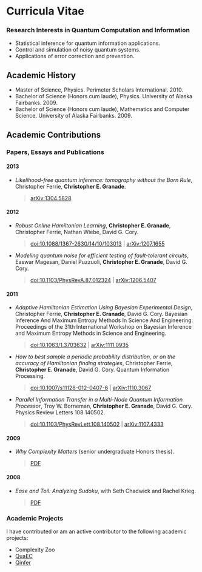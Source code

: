 # Curricula Vitae #

<!-- > Download CV: [PDF](downloads/cv.pdf) | [ODT](downloads/cv.odt) -->

### Research Interests in Quantum Computation and Information ###

- Statistical inference for quantum information applications.
- Control and simulation of noisy quantum systems.
- Applications of error correction and prevention.

## Academic History ##
- Master of Science, Physics. Perimeter Scholars International. 2010.
- Bachelor of Science (Honors cum laude), Physics. University of Alaska Fairbanks. 2009.
- Bachelor of Science (Honors cum laude), Mathematics and Computer Science. University of
  Alaska Fairbanks. 2009.

## Academic Contributions ##
### Papers, Essays and Publications ###

#### 2013 ####

- *Likelihood-free quantum inference: tomography without the Born Rule*, Christopher Ferrie, **Christopher E. Granade**.
    > [arXiv:1304.5828](http://arxiv.org/abs/1304.5828)

#### 2012 ####
- *Robust Online Hamiltonian Learning*, **Christopher E. Granade**, Christopher Ferrie, Nathan Wiebe, David G. Cory.
    > [doi:10.1088/1367-2630/14/10/103013](http://dx.doi.org/10.1088/1367-2630/14/10/103013) | [arXiv:1207.1655](http://arxiv.org/abs/1207.1655)
- *Modeling quantum noise for efficient testing of fault-tolerant circuits*, Easwar Magesan, Daniel Puzzuoli, **Christopher E. Granade**, David G. Cory.
    > [doi:10.1103/PhysRevA.87.012324](http://dx.doi.org/10.1103/PhysRevA.87.012324) | [arXiv:1206.5407](http://arxiv.org/abs/1206.5407)

#### 2011 ####
- *Adaptive Hamiltonian Estimation Using Bayesian Experimental Design*, Christopher Ferrie, **Christopher E. Granade**, David G. Cory. Bayesian
  Inference And Maximum Entropy Methods In Science And Engineering: Proceedings of the 31th International Workshop on Bayesian Inference and
  Maximum Entropy Methods in Science and Engineering.
    > [doi:10.1063/1.3703632](http://dx.doi.org/10.1063/1.3703632) | [arXiv:1111.0935](http://arxiv.org/abs/1111.0935)
- *How to best sample a periodic probability distribution, or on the accuracy of Hamiltonian finding strategies*, Christopher Ferrie,
  **Christopher E. Granade**, David G. Cory. Quantum Information Processing.
    > [doi:10.1007/s11128-012-0407-6](http://dx.doi.org/10.1007/s11128-012-0407-6) | [arXiv:1110.3067](http://arxiv.org/abs/1110.3067)
- *Parallel Information Transfer in a Multi-Node Quantum Information Processor*, Troy W. Borneman, **Christopher E. Granade**, David G. Cory.
  Physics Review Letters 108 140502.
    > [doi:10.1103/PhysRevLett.108.140502](http://dx.doi.org/10.1103/PhysRevLett.108.140502) | [arXiv:1107.4333](http://arxiv.org/abs/1107.4333)

#### 2009 ####
- *Why Complexity Matters* (senior undergraduate Honors thesis).
    > [PDF](papers/why-complexity-matters.pdf)

#### 2008 ####
- *Ease and Toil: Analyzing Sudoku*, with Seth Chadwick and Rachel Krieg.
    > [PDF](papers/ease-and-toil.pdf)

### Academic Projects ###

I have contributed or am an active contributor to the following academic
projects:

- Complexity Zoo
- [QuaEC](http://github.com/cgranade/python-quaec)
- [Qinfer](http://github.com/csferrie/python-qinfer)

